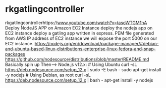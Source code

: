 # rkgatlingcontroller
rkgatlingcontrollerhttps://www.youtube.com/watch?v=tasoWTGM1hA  Deploy NodeJS APP on Amazon EC2 Instance  deploy the nodejs app on EC2 instance deploy a gatling app  written in express.  PEM file generated from AWS IP address of EC2 instance we will expose the port 5000 on our EC2 instance.  https://nodejs.org/en/download/package-manager/#debian-and-ubuntu-based-linux-distributions-enterprise-linux-fedora-and-snap-packages  https://github.com/nodesource/distributions/blob/master/README.md  Basically spin up   Then-->  Node.js v12.x: # Using Ubuntu curl -sL https://deb.nodesource.com/setup_12.x | sudo -E bash - sudo apt-get install -y nodejs # Using Debian, as root curl -sL https://deb.nodesource.com/setup_12.x | bash - apt-get install -y nodejs
